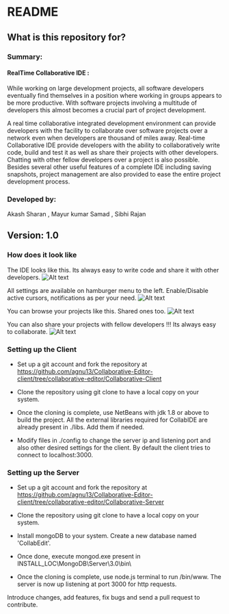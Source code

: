 # README 

## What is this repository for? 

### Summary: 

#### RealTime Collaborative IDE :

While working on large development projects, all software developers eventually find themselves in a position where working in groups appears to be more productive. With software projects involving a multitude of developers this almost becomes a crucial part of project development. 

A real time collaborative integrated development environment can provide developers with the facility to collaborate over software projects over a network even when developers are thousand of miles away. Real-time Collaborative IDE provide developers with the ability to collaboratively write code, build and test it as well as share their projects with other developers. Chatting with other fellow developers over a project is also possible. Besides several other useful features of a complete IDE including saving snapshots, project management are also provided to ease the entire project development process.

### Developed by:
Akash Sharan , Mayur kumar Samad , Sibhi Rajan

## Version: 1.0

### How does it look like

The IDE looks like this. Its always easy to write code and share it with other developers. 
![Alt text](/./screenshots/screenshot1.jpg?raw=true "ScreenShot1")

All settings are available on hamburger menu to the left. Enable/Disable active cursors, notifications as per your need. 
![Alt text](/./screenshots/screenshot2.jpg?raw=true "ScreenShot2")

You can browse your projects like this. Shared ones too.
![Alt text](/./screenshots/screenshot3.jpg?raw=true "ScreenShot3")

You can also share your projects with fellow developers !!! Its always easy to collaborate.
![Alt text](/./screenshots/screenshot4.JPG?raw=true "ScreenShot4")

 
### Setting up the Client  

* Set up a git account and fork the repository at https://github.com/agnu13/Collaborative-Editor-client/tree/collaborative-editor/Collaborative-Client

* Clone the repository using git clone to have a local copy on your system.

* Once the cloning is complete, use NetBeans with jdk 1.8 or above to build the project. All the external libraries required for 
CollabIDE are already present in ./libs. Add them if needed.

* Modify files in ./config to change the server ip and listening port and also other desired settings for the client. By default the client tries to connect to localhost:3000.

### Setting up the Server

* Set up a git account and fork the repository at https://github.com/agnu13/Collaborative-Editor-client/tree/collaborative-editor/Collaborative-Server

* Clone the repository using git clone to have a local copy on your system. 

* Install mongoDB to your system. Create a new database named 'CollabEdit'.

* Once done, execute mongod.exe present in INSTALL_LOC\MongoDB\Server\3.0\bin\

* Once the cloning is complete, use node.js terminal to run /bin/www. The server is now up listening at port 3000 for http requests.

Introduce changes, add features, fix bugs and send a pull request to contribute. 


